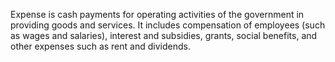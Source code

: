 Expense is cash payments for operating activities of the government in providing goods and services. It includes compensation of employees (such as wages and salaries), interest and subsidies, grants, social benefits, and other expenses such as rent and dividends.